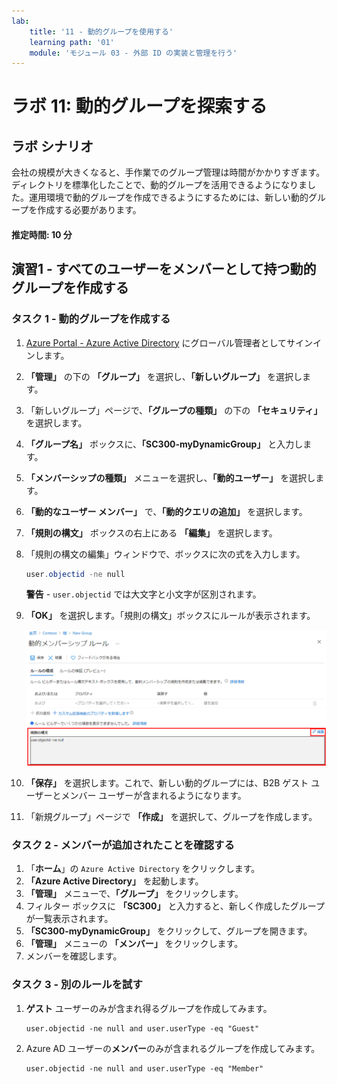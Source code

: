 ```yaml
---
lab:
    title: '11 - 動的グループを使用する'
    learning path: '01'
    module: 'モジュール 03 - 外部 ID の実装と管理を行う'
---
```


# ラボ 11: 動的グループを探索する

## ラボ シナリオ

会社の規模が大きくなると、手作業でのグループ管理は時間がかかりすぎます。ディレクトリを標準化したことで、動的グループを活用できるようになりました。運用環境で動的グループを作成できるようにするためには、新しい動的グループを作成する必要があります。

#### 推定時間: 10 分

## 演習1 - すべてのユーザーをメンバーとして持つ動的グループを作成する

### タスク 1 - 動的グループを作成する

1. [Azure Portal - Azure Active Directory]( https://portal.azure.com/#blade/Microsoft_AAD_IAM/ActiveDirectoryMenuBlade/Overview) にグローバル管理者としてサインインします。

3. **「管理」** の下の **「グループ」** を選択し、**「新しいグループ」** を選択します。

4. 「新しいグループ」ページで、**「グループの種類」** の下の **「セキュリティ」** を選択します。

5. **「グループ名」** ボックスに、**「SC300-myDynamicGroup」** と入力します。

6. **「メンバーシップの種類」** メニューを選択し、**「動的ユーザー」** を選択します。

7. **「動的なユーザー メンバー」** で、**「動的クエリの追加」** を選択します。

8. **「規則の構文」** ボックスの右上にある **「編集」** を選択します。

9. 「規則の構文の編集」ウィンドウで、ボックスに次の式を入力します。

    ```powershell
    user.objectid -ne null
    ```

    **警告** - `user.objectid` では大文字と小文字が区別されます。

10. **「OK」** を選択します。「規則の構文」ボックスにルールが表示されます。

    ![規則の構文が強調表示されている「動的メンバーシップ ルール」ブレードを表示する画面イメージ](./media/lp1-mod3-dynamic-group-membership-rule.png)

11. **「保存」** を選択します。これで、新しい動的グループには、B2B ゲスト ユーザーとメンバー ユーザーが含まれるようになります。

12. 「新規グループ」ページで **「作成」** を選択して、グループを作成します。

### タスク 2 - メンバーが追加されたことを確認する

1. 「**ホーム**」の `Azure Active Directory` をクリックします。
2. **「Azure Active Directory」** を起動します。
3. **「管理」** メニューで、**「グループ」** をクリックします。
4. フィルター ボックスに **「SC300」** と入力すると、新しく作成したグループが一覧表示されます。
5. **「SC300-myDynamicGroup」** をクリックして、グループを開きます。
6. **「管理」** メニューの **「メンバー」** をクリックします。
8. メンバーを確認します。

### タスク 3 - 別のルールを試す

1. **ゲスト** ユーザーのみが含まれ得るグループを作成してみます。

   ```
   user.objectid -ne null and user.userType -eq "Guest"
   ```

   

2. Azure AD ユーザーの**メンバー**のみが含まれるグループを作成してみます。
   
   ```
   user.objectid -ne null and user.userType -eq "Member"
   ```
   
   
